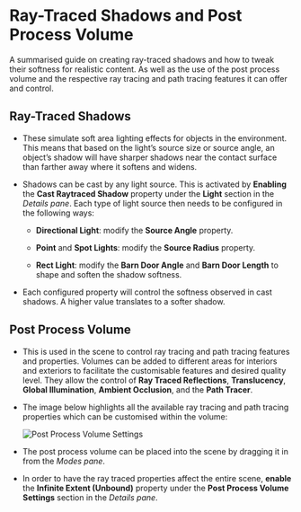 # Ray-Traced Shadows and Post Process Volume

A summarised guide on creating ray-traced shadows and how to tweak their softness for realistic content. As well as the use of the post process volume and the respective ray tracing and path tracing features it can offer and control.

## Ray-Traced Shadows
* These simulate soft area lighting effects for objects in the environment. This means that based on the light’s source size or source angle, an object’s shadow will have sharper shadows near the contact surface than farther away where it softens and widens.

* Shadows can be cast by any light source. This is activated by **Enabling** the **Cast Raytraced Shadow** property under the **Light** section in the *Details pane*. Each type of light source then needs to be configured in the following ways:
  
  * **Directional Light**: modify the **Source Angle** property.

  * **Point** and **Spot Lights**: modify the **Source Radius** property.
  
  * **Rect Light**: modify the **Barn Door Angle** and **Barn Door Length** to shape and soften the shadow softness.

* Each configured property will control the softness observed in cast shadows. A higher value translates to a softer shadow.

## Post Process Volume
* This is used in the scene to control ray tracing and path tracing features and properties. Volumes can be added to different areas for interiors and exteriors to facilitate the customisable features and desired quality level. They allow the control of **Ray Traced Reflections**, **Translucency**, **Global Illumination**, **Ambient Occlusion**, and the **Path Tracer**.

* The image below highlights all the available ray tracing and path tracing properties which can be customised within the volume:

  ![Post Process Volume Settings](https://docs.unrealengine.com/Images/Engine/Rendering/RayTracing/PPV_Settings.jpg)

* The post process volume can be placed into the scene by dragging it in from the *Modes pane*.

* In order to have the ray traced properties affect the entire scene, **enable** the **Infinite Extent (Unbound)** property under the **Post Process Volume Settings** section in the *Details pane*.